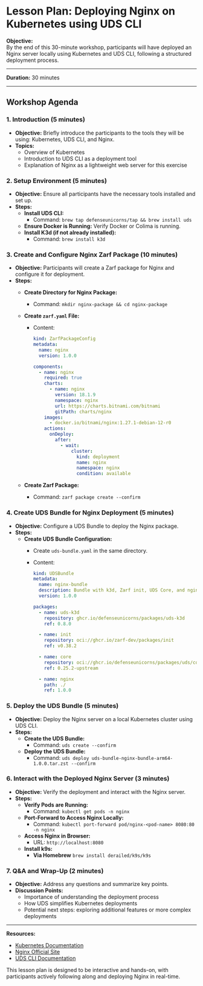 # Lesson Plan: Deploying Nginx on Kubernetes using UDS CLI

**Objective:**  
By the end of this 30-minute workshop, participants will have deployed an Nginx server locally using Kubernetes and UDS CLI, following a structured deployment process.

---

**Duration:** 30 minutes

---

## Workshop Agenda

### **1. Introduction (5 minutes)**

- **Objective:** Briefly introduce the participants to the tools they will be using: Kubernetes, UDS CLI, and Nginx.
- **Topics:**
  - Overview of Kubernetes
  - Introduction to UDS CLI as a deployment tool
  - Explanation of Nginx as a lightweight web server for this exercise

### **2. Setup Environment (5 minutes)**

- **Objective:** Ensure all participants have the necessary tools installed and set up.
- **Steps:**
  - **Install UDS CLI:**
    - Command: `brew tap defenseunicorns/tap && brew install uds`
  - **Ensure Docker is Running:** Verify Docker or Colima is running.
  - **Install K3d (if not already installed):**
    - Command: `brew install k3d`

### **3. Create and Configure Nginx Zarf Package (10 minutes)**

- **Objective:** Participants will create a Zarf package for Nginx and configure it for deployment.
- **Steps:**
  - **Create Directory for Nginx Package:**
    - Command: `mkdir nginx-package && cd nginx-package`
  - **Create `zarf.yaml` File:**
    - Content:

      ```yaml
      kind: ZarfPackageConfig
      metadata:
        name: nginx
        version: 1.0.0

      components:
        - name: nginx
          required: true
          charts:
            - name: nginx
              version: 18.1.9
              namespace: nginx
              url: https://charts.bitnami.com/bitnami
              gitPath: charts/nginx
          images:
            - docker.io/bitnami/nginx:1.27.1-debian-12-r0
          actions:
            onDeploy:
              after:
                - wait:
                    cluster:
                      kind: deployment
                      name: nginx
                      namespace: nginx
                      condition: available
      ```

  - **Create Zarf Package:**
    - Command: `zarf package create --confirm`

### **4. Create UDS Bundle for Nginx Deployment (5 minutes)**

- **Objective:** Configure a UDS Bundle to deploy the Nginx package.
- **Steps:**
  - **Create UDS Bundle Configuration:**
    - Create `uds-bundle.yaml` in the same directory.
    - Content:

      ```yaml
      kind: UDSBundle
      metadata:
        name: nginx-bundle
        description: Bundle with k3d, Zarf init, UDS Core, and nginx.
        version: 1.0.0

      packages:
        - name: uds-k3d
          repository: ghcr.io/defenseunicorns/packages/uds-k3d
          ref: 0.8.0

        - name: init
          repository: oci://ghcr.io/zarf-dev/packages/init
          ref: v0.38.2

        - name: core
          repository: oci://ghcr.io/defenseunicorns/packages/uds/core
          ref: 0.25.2-upstream

        - name: nginx
          path: ./
          ref: 1.0.0
      ```

### **5. Deploy the UDS Bundle (5 minutes)**

- **Objective:** Deploy the Nginx server on a local Kubernetes cluster using UDS CLI.
- **Steps:**
  - **Create the UDS Bundle:**
    - Command: `uds create --confirm`
  - **Deploy the UDS Bundle:**
    - Command: `uds deploy uds-bundle-nginx-bundle-arm64-1.0.0.tar.zst --confirm`

### **6. Interact with the Deployed Nginx Server (3 minutes)**

- **Objective:** Verify the deployment and interact with the Nginx server.
- **Steps:**
  - **Verify Pods are Running:**
    - Command: `kubectl get pods -n nginx`
  - **Port-Forward to Access Nginx Locally:**
    - Command: `kubectl port-forward pod/nginx-<pod-name> 8080:80 -n nginx`
  - **Access Nginx in Browser:**
    - URL: `http://localhost:8080`
  - **Install k9s:**
    -   **Via Homebrew**
         `brew install derailed/k9s/k9s`

### **7. Q&A and Wrap-Up (2 minutes)**

- **Objective:** Address any questions and summarize key points.
- **Discussion Points:**
  - Importance of understanding the deployment process
  - How UDS simplifies Kubernetes deployments
  - Potential next steps: exploring additional features or more complex deployments

---

**Resources:**

- [Kubernetes Documentation](https://kubernetes.io/docs/home/)
- [Nginx Official Site](https://www.nginx.com/)
- [UDS CLI Documentation](https://github.com/defenseunicorns/uds-cli)

This lesson plan is designed to be interactive and hands-on, with participants actively following along and deploying Nginx in real-time.
